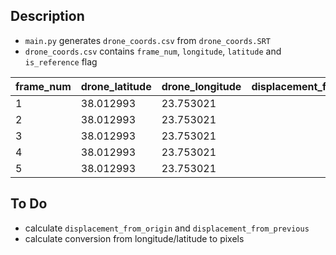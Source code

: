 ## Description
- `main.py` generates `drone_coords.csv` from `drone_coords.SRT`
- `drone_coords.csv` contains `frame_num`, `longitude`, `latitude` and `is_reference` flag

|frame_num|drone_latitude               |drone_longitude|displacement_from_origin                     |displacement_from_previous|is_reference|
|---------|-----------------------------|---------------|---------------------------------------------|--------------------------|------------|
|1        |38.012993                    |23.753021      |                                             |                          |True        |
|2        |38.012993                    |23.753021      |                                             |                          |False       |
|3        |38.012993                    |23.753021      |                                             |                          |False       |
|4        |38.012993                    |23.753021      |                                             |                          |False       |
|5        |38.012993                    |23.753021      |                                             |                          |False       |


## To Do
- calculate `displacement_from_origin` and `displacement_from_previous`
- calculate conversion from longitude/latitude to pixels
